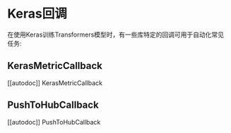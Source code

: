 <!--版权所有2021年HuggingFace团队。保留所有权利。

根据Apache许可证第2版（“许可证”）许可；除非符合许可证，否则不得使用此文件。您可以在

http://www.apache.org/licenses/LICENSE-2.0

获取许可证的副本。

除非适用法律要求或书面同意，在许可证下分发的软件是基于“按原样”分发的，不附带任何明示或暗示的担保或条件。请参阅许可证以了解特定语言下的权限和限制。

⚠️请注意，此文件是Markdown格式，但包含我们的文档生成器（类似于MDX）的特定语法，可能无法正确渲染在您的Markdown查看器中。

-->

# Keras回调

在使用Keras训练Transformers模型时，有一些库特定的回调可用于自动化常见任务:

## KerasMetricCallback

[[autodoc]] KerasMetricCallback

## PushToHubCallback

[[autodoc]] PushToHubCallback
